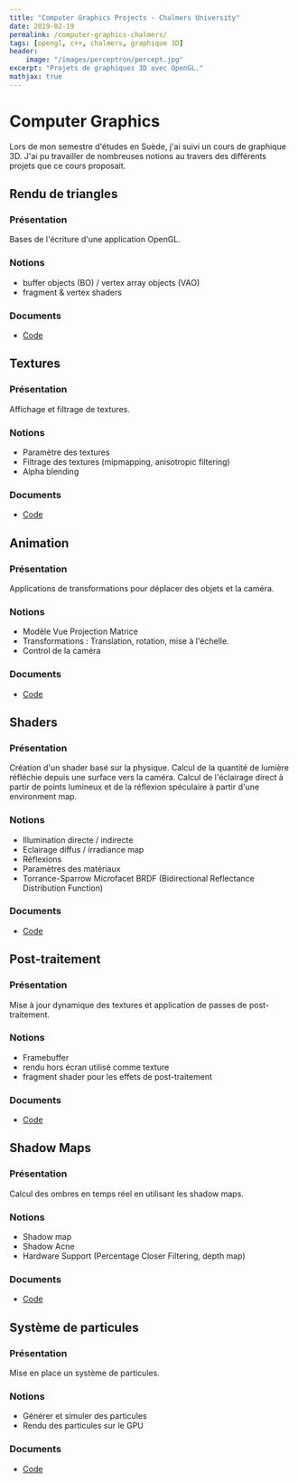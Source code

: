 ```yaml
---
title: "Computer Graphics Projects - Chalmers University"
date: 2019-02-19
permalink: /computer-graphics-chalmers/
tags: [opengl, c++, chalmers, graphique 3D]
header:
    image: "/images/perceptron/percept.jpg"
excerpt: "Projets de graphiques 3D avec OpenGL."
mathjax: true
---
```


# Computer Graphics
Lors de mon semestre d'études en Suède, j'ai suivi un cours de graphique 3D. J'ai pu travailler de nombreuses notions au travers des différents projets que ce cours proposait.

## Rendu de triangles

### Présentation 
Bases de l'écriture d'une application OpenGL.
### Notions
* buffer objects (BO) / vertex array objects (VAO)
* fragment & vertex shaders

### Documents
* [Code](https://github.com/Cassards/cassards.github.io/tree/master/documents/Projects/Chalmers/CG/lab1)

## Textures
### Présentation
Affichage et filtrage de textures.
### Notions
* Paramètre des textures
* Filtrage des textures (mipmapping, anisotropic filtering)
* Alpha blending

### Documents
* [Code](https://github.com/Cassards/cassards.github.io/tree/master/documents/Projects/Chalmers/CG/lab2-textures)

## Animation
### Présentation
Applications de transformations pour déplacer des objets et la caméra.
### Notions
* Modèle Vue Projection Matrice
* Transformations : Translation, rotation, mise à l'échelle.
* Control de la caméra 

### Documents
* [Code](https://github.com/Cassards/cassards.github.io/tree/master/documents/Projects/Chalmers/CG/lab3-camera)

## Shaders
### Présentation
Création d'un shader basé sur la physique.
Calcul de la quantité de lumière réfléchie depuis une surface vers la caméra. 
Calcul de l'éclairage direct à partir de points lumineux et de la réflexion spéculaire à partir d'une environment map.
### Notions
* Illumination directe / indirecte
* Eclairage diffus / irradiance map
* Réflexions
* Paramètres des matériaux 
* Torrance-Sparrow Microfacet BRDF (Bidirectional Reflectance Distribution Function)

### Documents
* [Code](https://github.com/Cassards/cassards.github.io/tree/master/documents/Projects/Chalmers/CG/lab4-cubemapping)

## Post-traitement
### Présentation
Mise à jour dynamique des textures et application de passes de post-traitement.
### Notions
* Framebuffer
* rendu hors écran utilisé comme texture
* fragment shader pour les effets de post-traitement

### Documents
* [Code](https://github.com/Cassards/cassards.github.io/tree/master/documents/Projects/Chalmers/CG/lab5-rendertotexture)

## Shadow Maps
### Présentation
Calcul des ombres en temps réel en utilisant les shadow maps.
### Notions
* Shadow map
* Shadow Acne
* Hardware Support (Percentage Closer Filtering, depth map)

### Documents
* [Code](https://github.com/Cassards/cassards.github.io/tree/master/documents/Projects/Chalmers/CG/lab6-shadowmaps)

## Système de particules
### Présentation
Mise en place un système de particules.
### Notions
* Générer et simuler des particules
* Rendu des particules sur le GPU

### Documents
* [Code](https://github.com/Cassards/cassards.github.io/tree/master/documents/Projects/Chalmers/CG/lab7-project)